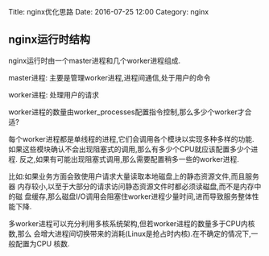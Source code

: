 Title: nginx优化思路
Date: 2016-07-25 12:00
Category: nginx

## nginx运行时结构 
nginx运行时由一个master进程和几个worker进程组成.

master进程: 主要是管理worker进程,进程间通信,处于用户的命令

worker进程: 处理用户的请求

worker进程的数量由worker_processes配置指令控制,那么多少个worker才合适?

每个worker进程都是单线程的进程,它们会调用各个模块以实现多种多样的功能.
如果这些模块确认不会出现阻塞式的调用,那么有多少个CPU就应该配置多少个进程.
反之,如果有可能出现阻塞式调用,那么需要配置稍多一些的worker进程.

比如:如果业务方面会致使用户请求大量读取本地磁盘上的静态资源文件,而且服务器
内存较小,以至于大部分的请求访问静态资源文件时都必须读磁盘,而不是内存中的磁
盘缓存,那么磁盘I/O调用会阻塞住worker进程少量时间,进而导致服务整体性能下降.

多worker进程可以充分利用多核系统架构,但若worker进程的数量多于CPU内核数,那么
会增大进程间切换带来的消耗(Linux是抢占时内核).在不确定的情况下,一般配置为CPU
核数.



